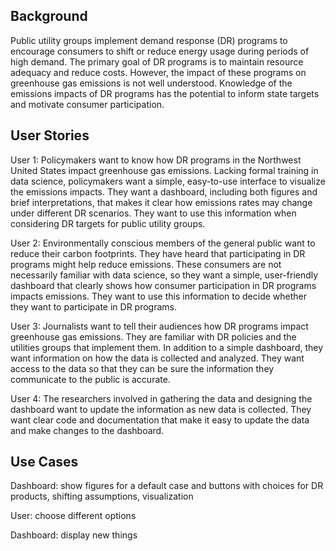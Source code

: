 ## Background

Public utility groups implement demand response (DR) programs to encourage consumers to shift or reduce energy usage during periods of high demand. The primary goal of DR programs is to maintain resource adequacy and reduce costs. However, the impact of these programs on greenhouse gas emissions is not well understood. Knowledge of the emissions impacts of DR programs has the potential to inform state targets and motivate consumer participation.

## User Stories

User 1: Policymakers want to know how DR programs in the Northwest United States impact greenhouse gas emissions. Lacking formal training in data science, policymakers want a simple, easy-to-use interface to visualize the emissions impacts. They want a dashboard, including both figures and brief interpretations, that makes it clear how emissions rates may change under different DR scenarios. They want to use this information when considering DR targets for public utility groups.

User 2: Environmentally conscious members of the general public want to reduce their carbon footprints. They have heard that participating in DR programs might help reduce emissions. These consumers are not necessarily familiar with data science, so they want a simple, user-friendly dashboard that clearly shows how consumer participation in DR programs impacts emissions. They want to use this information to decide whether they want to participate in DR programs.

User 3: Journalists want to tell their audiences how DR programs impact greenhouse gas emissions. They are familiar with DR policies and the utilities groups that implement them. In addition to a simple dashboard, they want information on how the data is collected and analyzed. They want access to the data so that they can be sure the information they communicate to the public is accurate.

User 4: The researchers involved in gathering the data and designing the dashboard want to update the information as new data is collected. They want clear code and documentation that make it easy to update the data and make changes to the dashboard.

## Use Cases
Dashboard: show figures for a default case and buttons with choices for DR products, shifting assumptions, visualization

User: choose different options

Dashboard: display new things
